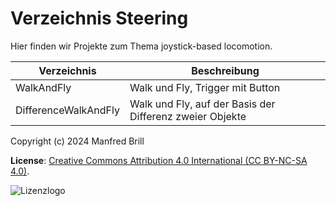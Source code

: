 # Verzeichnis Steering

Hier finden wir Projekte zum Thema joystick-based locomotion.



| Verzeichnis         | Beschreibung    |
| -------------       | ---------- | 
| WalkAndFly          | Walk und Fly, Trigger mit Button|
| DifferenceWalkAndFly | Walk und Fly, auf der Basis der Differenz zweier Objekte|


Copyright (c) 2024 Manfred Brill

**License**: [Creative Commons Attribution 4.0 International (CC BY-NC-SA 4.0)](https://creativecommons.org/licenses/by-nc-sa/4.0/).  

![Lizenzlogo](https://licensebuttons.net/l/by-nc-sa/3.0/de/88x31.png)
